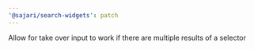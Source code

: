 ```yaml
---
'@sajari/search-widgets': patch
---
```


Allow for take over input to work if there are multiple results of a selector
